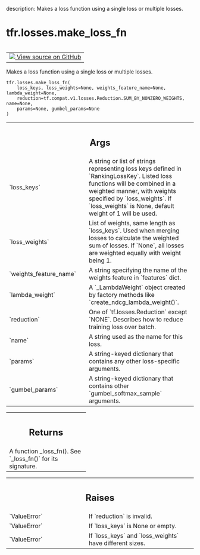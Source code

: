 description: Makes a loss function using a single loss or multiple losses.

<div itemscope itemtype="http://developers.google.com/ReferenceObject">
<meta itemprop="name" content="tfr.losses.make_loss_fn" />
<meta itemprop="path" content="Stable" />
</div>

# tfr.losses.make_loss_fn

<!-- Insert buttons and diff -->

<table class="tfo-notebook-buttons tfo-api nocontent" align="left">
<td>
  <a target="_blank" href="https://github.com/tensorflow/ranking/tree/master/tensorflow_ranking/python/losses.py#L38-L190">
    <img src="https://www.tensorflow.org/images/GitHub-Mark-32px.png" />
    View source on GitHub
  </a>
</td>
</table>

Makes a loss function using a single loss or multiple losses.

<pre class="devsite-click-to-copy prettyprint lang-py tfo-signature-link">
<code>tfr.losses.make_loss_fn(
    loss_keys, loss_weights=None, weights_feature_name=None, lambda_weight=None,
    reduction=tf.compat.v1.losses.Reduction.SUM_BY_NONZERO_WEIGHTS, name=None,
    params=None, gumbel_params=None
)
</code></pre>

<!-- Placeholder for "Used in" -->

<!-- Tabular view -->
 <table class="responsive fixed orange">
<colgroup><col width="214px"><col></colgroup>
<tr><th colspan="2"><h2 class="add-link">Args</h2></th></tr>

<tr>
<td>
`loss_keys`
</td>
<td>
A string or list of strings representing loss keys defined in
`RankingLossKey`. Listed loss functions will be combined in a weighted
manner, with weights specified by `loss_weights`. If `loss_weights` is
None, default weight of 1 will be used.
</td>
</tr><tr>
<td>
`loss_weights`
</td>
<td>
List of weights, same length as `loss_keys`. Used when merging
losses to calculate the weighted sum of losses. If `None`, all losses are
weighted equally with weight being 1.
</td>
</tr><tr>
<td>
`weights_feature_name`
</td>
<td>
A string specifying the name of the weights feature in
`features` dict.
</td>
</tr><tr>
<td>
`lambda_weight`
</td>
<td>
A `_LambdaWeight` object created by factory methods like
`create_ndcg_lambda_weight()`.
</td>
</tr><tr>
<td>
`reduction`
</td>
<td>
One of `tf.losses.Reduction` except `NONE`. Describes how to
reduce training loss over batch.
</td>
</tr><tr>
<td>
`name`
</td>
<td>
A string used as the name for this loss.
</td>
</tr><tr>
<td>
`params`
</td>
<td>
A string-keyed dictionary that contains any other loss-specific
arguments.
</td>
</tr><tr>
<td>
`gumbel_params`
</td>
<td>
A string-keyed dictionary that contains other
`gumbel_softmax_sample` arguments.
</td>
</tr>
</table>

<!-- Tabular view -->
 <table class="responsive fixed orange">
<colgroup><col width="214px"><col></colgroup>
<tr><th colspan="2"><h2 class="add-link">Returns</h2></th></tr>
<tr class="alt">
<td colspan="2">
A function _loss_fn(). See `_loss_fn()` for its signature.
</td>
</tr>

</table>

<!-- Tabular view -->
 <table class="responsive fixed orange">
<colgroup><col width="214px"><col></colgroup>
<tr><th colspan="2"><h2 class="add-link">Raises</h2></th></tr>

<tr>
<td>
`ValueError`
</td>
<td>
If `reduction` is invalid.
</td>
</tr><tr>
<td>
`ValueError`
</td>
<td>
If `loss_keys` is None or empty.
</td>
</tr><tr>
<td>
`ValueError`
</td>
<td>
If `loss_keys` and `loss_weights` have different sizes.
</td>
</tr>
</table>

